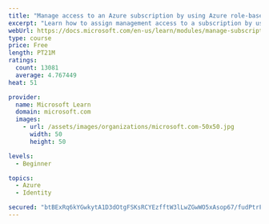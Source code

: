 ```yaml
---
title: "Manage access to an Azure subscription by using Azure role-based access control (RBAC)"
excerpt: "Learn how to assign management access to a subscription by using Azure role-based access control."
webUrl: https://docs.microsoft.com/en-us/learn/modules/manage-subscription-access-azure-rbac/
type: course
price: Free
length: PT21M
ratings:
  count: 13081
  average: 4.767449
heat: 51

provider:
  name: Microsoft Learn
  domain: microsoft.com
  images:
    - url: /assets/images/organizations/microsoft.com-50x50.jpg
      width: 50
      height: 50

levels:
  - Beginner

topics:
  - Azure
  - Identity

secured: "btBExRq6kYGwkytA1D3dOtgFSKsRCYEzfftW3lLwZGwWO5xAsop67/fudPtrFF9rZrkujpvi++x6StaUFp1hv4EXWZLXDAFKAp+W8GgrSX5qT7upVDj8QKtd/MTQ9hSom3bGAMAnuerrIqOWOp06RgWYz9ZZLHmgjgh6Mc0+7jYwjM95IOG+CJNea92Y81ygY1763HtDAaC2sknEYVq7Pr6sHyCCR7VPFPOfyMybvotUBa1G6gVzvWsfw9m0OP9nhZXbltU+DBz9jbXltDXd+Y5YSEaJL7HyMlP1Twu2mZGu3Wj064tl1eeWZ2xs6CrYXBgaGM52W/zs2inMkweWLdiStM0B55pGA98/vofEPO6V71WhXC0dnxMxEADGJe44mX1MlMVExBm8ACDCGXsJoLsDEbctFLF2aoSlYovQFwyrG87184al+BFFGaTWJT31;cISTtZ3w7otn+lY1HGxvSg=="
---
```


